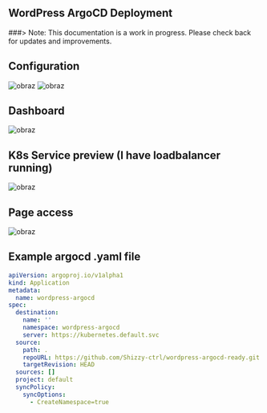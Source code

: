 ## WordPress ArgoCD Deployment
###> Note: This documentation is a work in progress. Please check back for updates and improvements.


## Configuration
![obraz](https://github.com/user-attachments/assets/732b1c61-bf2e-47d5-b723-b20b96390e35)
![obraz](https://github.com/user-attachments/assets/4dcc29fc-d2a6-4e22-b165-60b9347443ed)



## Dashboard

![obraz](https://github.com/user-attachments/assets/fdb39996-0b31-4e51-86aa-f1068e534527)


## K8s Service preview (I have loadbalancer running)
![obraz](https://github.com/user-attachments/assets/5332e5fb-1524-4e9e-9a7b-d5022e573aa5)


## Page access

![obraz](https://github.com/user-attachments/assets/a876adc8-1659-402e-8011-08c48352b2c4)


## Example argocd .yaml file


```yaml
apiVersion: argoproj.io/v1alpha1
kind: Application
metadata:
  name: wordpress-argocd
spec:
  destination:
    name: ''
    namespace: wordpress-argocd
    server: https://kubernetes.default.svc
  source:
    path: .
    repoURL: https://github.com/Shizzy-ctrl/wordpress-argocd-ready.git
    targetRevision: HEAD
  sources: []
  project: default
  syncPolicy:
    syncOptions:
      - CreateNamespace=true
```
